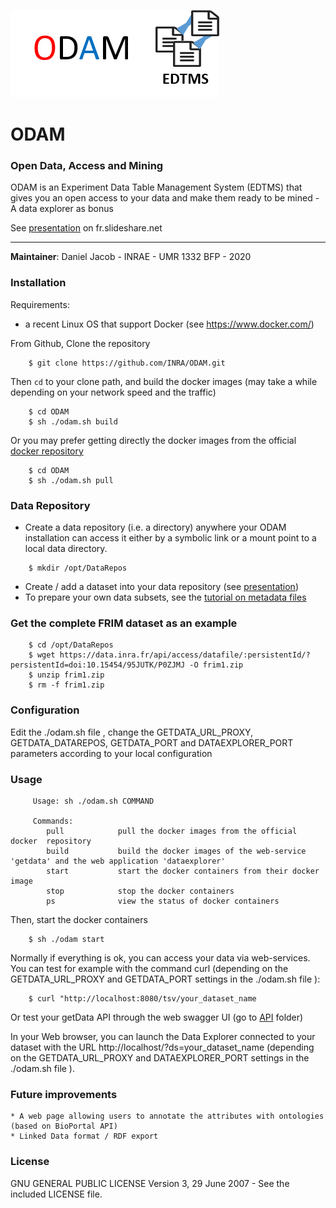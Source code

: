 ![Logo](odam-logo.png)

# ODAM
### Open Data, Access and Mining

ODAM is an Experiment Data Table Management System (EDTMS) that gives you an open access to your data and make them ready to be mined - A data explorer as bonus

See [presentation](http://fr.slideshare.net/danieljacob771282/odam-open-data-access-and-mining) on fr.slideshare.net

------
**Maintainer**: Daniel Jacob - INRAE - UMR 1332 BFP - 2020


### Installation

Requirements:
  * a recent Linux OS that support Docker (see https://www.docker.com/)


From Github, Clone the repository

```
    $ git clone https://github.com/INRA/ODAM.git
```
   

Then `cd` to your clone path, and build the docker images (may take a while depending on your network speed and the traffic)

```
    $ cd ODAM
    $ sh ./odam.sh build
```

Or you may prefer getting directly the docker images from the official [docker repository](https://hub.docker.com/r/odam/getdata/)

```
    $ cd ODAM
    $ sh ./odam.sh pull
```

### Data Repository

  * Create a data repository (i.e. a directory) anywhere your ODAM installation can access it either by a symbolic link or a mount point to a local data directory.

```
    $ mkdir /opt/DataRepos
```

  * Create / add a dataset into your data repository (see [presentation](http://fr.slideshare.net/danieljacob771282/odam-open-data-access-and-mining))
  * To prepare your own data subsets, see the [tutorial on metadata files](https://github.com/INRA/ODAM/blob/master/doc/tutorial_on_metadata_files.pdf)

### Get the complete FRIM dataset as an example

```
    $ cd /opt/DataRepos
    $ wget https://data.inra.fr/api/access/datafile/:persistentId/?persistentId=doi:10.15454/95JUTK/P0ZJMJ -O frim1.zip
    $ unzip frim1.zip
    $ rm -f frim1.zip
```

### Configuration

Edit the ./odam.sh file , change the GETDATA_URL_PROXY, GETDATA_DATAREPOS, GETDATA_PORT and DATAEXPLORER_PORT  parameters according to your local configuration

### Usage

```
     Usage: sh ./odam.sh COMMAND

     Commands:
        pull            pull the docker images from the official docker  repository
        build           build the docker images of the web-service 'getdata' and the web application 'dataexplorer'
        start           start the docker containers from their docker image
        stop            stop the docker containers
        ps              view the status of docker containers
```

Then, start the docker containers
```
    $ sh ./odam start
```

Normally if everything is ok, you can access your data via web-services. You can test for example with the command curl (depending on the GETDATA_URL_PROXY and GETDATA_PORT settings in the ./odam.sh file ):
```
    $ curl "http://localhost:8080/tsv/your_dataset_name
```
Or test your getData API through the web swagger UI (go to [API](https://github.com/INRA/ODAM/tree/master/API) folder)

In your Web browser, you can launch the Data Explorer connected to your dataset with the URL http://localhost/?ds=your_dataset_name (depending on the GETDATA_URL_PROXY and DATAEXPLORER_PORT settings in the ./odam.sh file ).

### Future improvements
    * A web page allowing users to annotate the attributes with ontologies (based on BioPortal API) 
    * Linked Data format / RDF export

### License
GNU GENERAL PUBLIC LICENSE Version 3, 29 June 2007 - See the included LICENSE file.
